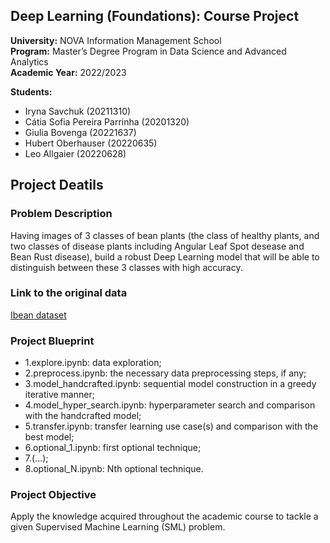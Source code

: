 ## Deep Learning (Foundations): Course Project
**University:** NOVA Information Management School<br>
**Program:** Master’s Degree Program in Data Science and Advanced Analytics<br>
**Academic Year:** 2022/2023<br>

**Students:** 
- Iryna Savchuk (20211310)
- Cátia Sofia Pereira Parrinha (20201320)
- Giulia Bovenga (20221637)
- Hubert Oberhauser	(20220635)
- Leo Allgaier (20220628)

## Project Deatils
### Problem Description 
Having images of 3 classes of bean plants (the class of healthy plants, and two classes of disease plants including Angular Leaf Spot desease and Bean Rust disease), build a robust Deep Learning model that will be able to distinguish between these 3 classes with high accuracy. 


### Link to the original data
[Ibean dataset](https://github.com/AI-Lab-Makerere/ibean/)

### Project Blueprint
- 1.explore.ipynb:  data exploration;
- 2.preprocess.ipynb:   the necessary data preprocessing steps, if any;
- 3.model_handcrafted.ipynb:    sequential model construction in a greedy iterative manner;
- 4.model_hyper_search.ipynb:   hyperparameter search and comparison with the handcrafted model;
- 5.transfer.ipynb: transfer learning use case(s) and comparison with the best model;
- 6.optional_1.ipynb:   first optional technique;
- 7.(...);
- 8.optional_N.ipynb:   Nth optional technique.

### Project Objective
Apply the knowledge acquired throughout the academic course to tackle a given Supervised Machine Learning (SML) problem.
